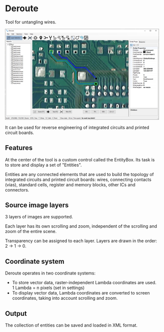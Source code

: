 # Deroute

Tool for untangling wires.

![sample](/Deroute/Build/sample.jpg)

It can be used for reverse engineering of integrated circuits and printed circuit boards.

## Features

At the center of the tool is a custom control called the EntityBox. Its task is to store and display a set of "Entities".

Entities are any connected elements that are used to build the topology of integrated circuits and printed circuit boards: wires, connecting contacts (vias), standard cells, register and memory blocks, other ICs and connectors.

## Source image layers

3 layers of images are supported.

Each layer has its own scrolling and zoom, independent of the scrolling and zoom of the entire scene.

Transparency can be assigned to each layer. Layers are drawn in the order: 2 -> 1 -> 0.

## Coordinate system

Deroute operates in two coordinate systems:
- To store vector data, raster-independent Lambda coordinates are used. 1 Lambda = n pixels (set in settings)
- To display vector data, Lambda coordinates are converted to screen coordinates, taking into account scrolling and zoom.

## Output

The collection of entities can be saved and loaded in XML format.
